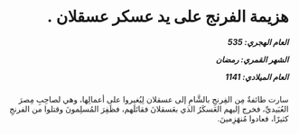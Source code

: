 <h1 dir="rtl">هزيمة الفرنج على يد عسكر عسقلان .</h1>

<h5 dir="rtl">العام الهجري:  535

الشهر القمري: رمضان

العام الميلادي: 1141</h5>

<p dir="rtl">سارت طائفةٌ مِن الفِرنجِ بالشَّامِ إلى عسقلان لِيُغيروا على أعمالِها، وهي لصاحِبِ مِصرَ العُبَيديِّ، فخرج إليهم العَسكَرُ الذي بعَسقلانَ فقاتَلَهم، فظَفِرَ المُسلِمونَ وقتلوا من الفرنجِ كثيرًا، فعادوا مُنهَزِمينَ.</p></br>
